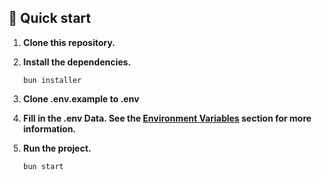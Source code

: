 ## 🚀 Quick start

1.  **Clone this repository.**
2.  **Install the dependencies.**

    ```shell
    bun installer
    ```
3.  **Clone .env.example to .env**
4.  **Fill in the .env Data. See the [Environment Variables](/docs/environment-variables.md) section for more information.**
5.  **Run the project.**

    ```shell
    bun start
    ```


